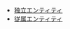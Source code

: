 - [独立エンティティ](%E7%8B%AC%E7%AB%8B%E3%82%A8%E3%83%B3%E3%83%86%E3%82%A3%E3%83%86%E3%82%A3.md)
- [従属エンティティ](%E5%BE%93%E5%B1%9E%E3%82%A8%E3%83%B3%E3%83%86%E3%82%A3%E3%83%86%E3%82%A3.md)